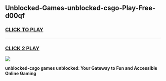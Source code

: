 
## Unblocked-Games-unblocked-csgo-Play-Free-d00qf
<h3>
<a href="https://premium76.site?title=unblocked-csgo&ref=12A">CLICK TO PLAY</a></h3>
<hr>

<h3>
<a href="https://premium76.site?title=unblocked-csgo&ref=12A">CLICK 2 PLAY</a>
  
</h3>

<a href="https://premium76.site?title=unblocked-csgo&ref=12A"><img src="https://clearcache.store/games.png"></a>


**unblocked-csgo games unblocked: Your Gateway to Fun and Accessible Online Gaming**
